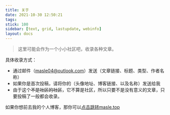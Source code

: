 ```yaml
---
title: 关于
date: 2021-10-30 12:50:21
tags:
stick: 100
sidebar: [text, grid, lastupdate, webinfo]
layout: docs
---
```


> 这里可能会作为一个小小社区吧，收录各种文章。


具体收录方式：
- 通过邮件（masle04@outlook.com）发送（文章链接、标题、类型、作者名称）
- 如果你是首次投稿，请将你的（头像地址、博客链接、以及名称）发送给我
- 由于这个~~不是社区的社区~~，它不算是社区，所以只要不是没有意义的文章，只要投稿了一般都会收录。

<!--more-->

如果你想前去我的个人博客，那你可以[点击跳转masle.top](https://masle.top)